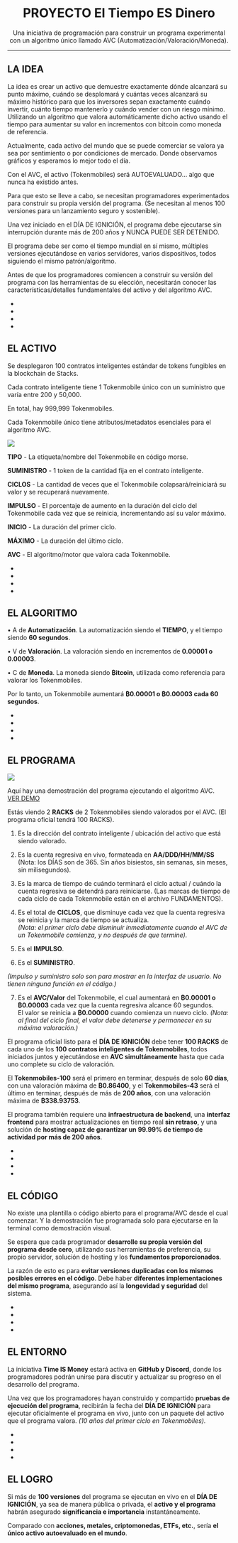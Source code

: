 <div align="center">

# PROYECTO El Tiempo ES Dinero

Una iniciativa de programación para construir un programa experimental con un algoritmo único llamado AVC (Automatización/Valoración/Moneda).

---
</div>

## LA IDEA

La idea es crear un activo que demuestre exactamente dónde alcanzará su punto máximo, cuándo se desplomará y cuántas veces alcanzará su máximo histórico para que los inversores sepan exactamente cuándo invertir, cuánto tiempo mantenerlo y cuándo vender con un riesgo mínimo. Utilizando un algoritmo que valora automáticamente dicho activo usando el tiempo para aumentar su valor en incrementos con bitcoin como moneda de referencia.

Actualmente, cada activo del mundo que se puede comerciar se valora ya sea por sentimiento o por condiciones de mercado. Donde observamos gráficos y esperamos lo mejor todo el día.

Con el AVC, el activo (Tokenmobiles) será AUTOEVALUADO... algo que nunca ha existido antes.

Para que esto se lleve a cabo, se necesitan programadores experimentados para construir su propia versión del programa. (Se necesitan al menos 100 versiones para un lanzamiento seguro y sostenible).

Una vez iniciado en el DÍA DE IGNICIÓN, el programa debe ejecutarse sin interrupción durante más de 200 años y NUNCA PUEDE SER DETENIDO.

El programa debe ser como el tiempo mundial en sí mismo, múltiples versiones ejecutándose en varios servidores, varios dispositivos, todos siguiendo el mismo patrón/algoritmo.

Antes de que los programadores comiencen a construir su versión del programa con las herramientas de su elección, necesitarán conocer las características/detalles fundamentales del activo y del algoritmo AVC.

-
-
-
-

## EL ACTIVO

Se desplegaron 100 contratos inteligentes estándar de tokens fungibles en la blockchain de Stacks.

Cada contrato inteligente tiene 1 Tokenmobile único con un suministro que varía entre 200 y 50,000.

En total, hay 999,999 Tokenmobiles.

Cada Tokenmobile único tiene atributos/metadatos esenciales para el algoritmo AVC.

![](/media/asset.png)

**TIPO** - La etiqueta/nombre del Tokenmobile en código morse.

**SUMINISTRO** - 1 token de la cantidad fija en el contrato inteligente.

**CICLOS** - La cantidad de veces que el Tokenmobile colapsará/reiniciará su valor y se recuperará nuevamente.

**IMPULSO** - El porcentaje de aumento en la duración del ciclo del Tokenmobile cada vez que se reinicia, incrementando así su valor máximo.

**INICIO** - La duración del primer ciclo.

**MÁXIMO** - La duración del último ciclo.

**AVC** - El algoritmo/motor que valora cada Tokenmobile.

-
-
-
-

## EL ALGORITMO

• A de **Automatización**. La automatización siendo el **TIEMPO**, y el tiempo siendo **60 segundos**.  

• V de **Valoración**. La valoración siendo en incrementos de **0.00001 o 0.00003**.  

• C de **Moneda**. La moneda siendo **₿itcoin**, utilizada como referencia para valorar los Tokenmobiles.  

Por lo tanto, un Tokenmobile aumentará **₿0.00001 o ₿0.00003 cada 60 segundos**.

-
-
-
-

## EL PROGRAMA

![](/media/program.jpg)

Aquí hay una demostración del programa ejecutando el algoritmo AVC.  
[VER DEMO](https://drive.google.com/file/d/10M1PcLHT_r6kEz8bumL3yzdjFDoLvsWI/view?usp=drivesdk)

Estás viendo 2 **RACKS** de 2 Tokenmobiles siendo valorados por el AVC. (El programa oficial tendrá 100 RACKS).

1. Es la dirección del contrato inteligente / ubicación del activo que está siendo valorado.

2. Es la cuenta regresiva en vivo, formateada en **AA/DDD/HH/MM/SS** (Nota: los DÍAS son de 365. Sin años bisiestos, sin semanas, sin meses, sin milisegundos).

3. Es la marca de tiempo de cuándo terminará el ciclo actual / cuándo la cuenta regresiva se detendrá para reiniciarse. (Las marcas de tiempo de cada ciclo de cada Tokenmobile están en el archivo FUNDAMENTOS).

4. Es el total de **CICLOS**, que disminuye cada vez que la cuenta regresiva se reinicia y la marca de tiempo se actualiza.  
   *(Nota: el primer ciclo debe disminuir inmediatamente cuando el AVC de un Tokenmobile comienza, y no después de que termine).*

5. Es el **IMPULSO**.  
6. Es el **SUMINISTRO**.  

*(Impulso y suministro solo son para mostrar en la interfaz de usuario. No tienen ninguna función en el código.)*

7. Es el **AVC/Valor** del Tokenmobile, el cual aumentará en **₿0.00001 o ₿0.00003** cada vez que la cuenta regresiva alcance 60 segundos.  
   El valor se reinicia a **₿0.00000** cuando comienza un nuevo ciclo. *(Nota: al final del ciclo final, el valor debe detenerse y permanecer en su máxima valoración.)*

El programa oficial listo para el **DÍA DE IGNICIÓN** debe tener **100 RACKS** de cada uno de los **100 contratos inteligentes de Tokenmobiles**, todos iniciados juntos y ejecutándose en **AVC simultáneamente** hasta que cada uno complete su ciclo de valoración.

El **Tokenmobiles-100** será el primero en terminar, después de solo **60 días**, con una valoración máxima de **₿0.86400**, y el **Tokenmobiles-43** será el último en terminar, después de más de **200 años**, con una valoración máxima de **₿338.93753**.

El programa también requiere una **infraestructura de backend**, una **interfaz frontend** para mostrar actualizaciones en tiempo real **sin retraso**, y una solución de **hosting capaz de garantizar un 99.99% de tiempo de actividad por más de 200 años**.

-
-
-
-

## EL CÓDIGO

No existe una plantilla o código abierto para el programa/AVC desde el cual comenzar. Y la demostración fue programada solo para ejecutarse en la terminal como demostración visual.

Se espera que cada programador **desarrolle su propia versión del programa desde cero**, utilizando sus herramientas de preferencia, su propio servidor, solución de hosting y los **fundamentos proporcionados**.

La razón de esto es para **evitar versiones duplicadas con los mismos posibles errores en el código**. Debe haber **diferentes implementaciones del mismo programa**, asegurando así la **longevidad y seguridad** del sistema.

-
-
-
-

## EL ENTORNO

La iniciativa **Time IS Money** estará activa en **GitHub y Discord**, donde los programadores podrán unirse para discutir y actualizar su progreso en el desarrollo del programa.

Una vez que los programadores hayan construido y compartido **pruebas de ejecución del programa**, recibirán la fecha del **DÍA DE IGNICIÓN** para ejecutar oficialmente el programa en vivo, junto con un paquete del activo que el programa valora. *(10 años del primer ciclo en Tokenmobiles).*

-
-
-
-

## EL LOGRO

Si más de **100 versiones** del programa se ejecutan en vivo en el **DÍA DE IGNICIÓN**, ya sea de manera pública o privada, el **activo y el programa** habrán asegurado **significancia e importancia** instantáneamente.

Comparado con **acciones, metales, criptomonedas, ETFs, etc.**, sería **el único activo autoevaluado en el mundo**.
